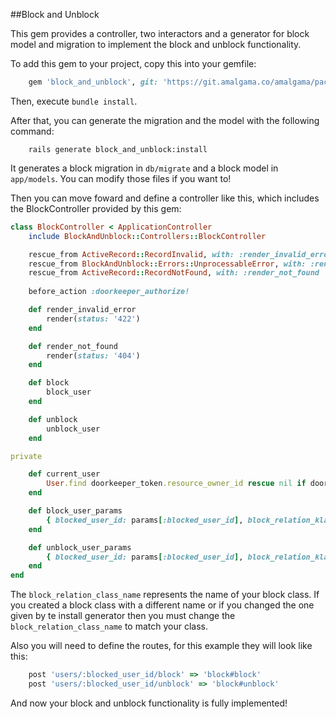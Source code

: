 ##Block and Unblock

This gem provides a controller, two interactors and a generator for block model and migration to implement the block and unblock functionality.

To add this gem to your project, copy this into your gemfile:

```ruby
	gem 'block_and_unblock', git: 'https://git.amalgama.co/amalgama/packages/gems/block.git'
```

Then, execute `bundle install`.

After that, you can generate the migration and the model with the following command:

```shell
	rails generate block_and_unblock:install 
```
It generates a block migration in `db/migrate` and a block model in `app/models`. You can modify those files if you want to! 

Then you can move foward and define a controller like this, which includes the BlockController provided by this gem:
```ruby
class BlockController < ApplicationController
	include BlockAndUnblock::Controllers::BlockController

	rescue_from ActiveRecord::RecordInvalid, with: :render_invalid_error
	rescue_from BlockAndUnblock::Errors::UnprocessableError, with: :render_invalid_error
	rescue_from ActiveRecord::RecordNotFound, with: :render_not_found
	
	before_action :doorkeeper_authorize!

	def render_invalid_error
		render(status: '422')
	end

	def render_not_found
		render(status: '404')
	end

	def block
		block_user
	end

	def unblock
		unblock_user
	end

private

	def current_user
		User.find doorkeeper_token.resource_owner_id rescue nil if doorkeeper_token
	end

	def block_user_params
		{ blocked_user_id: params[:blocked_user_id], block_relation_klass_name: 'block' }
	end

	def unblock_user_params
		{ blocked_user_id: params[:blocked_user_id], block_relation_klass_name: 'block' }
	end
end
```
The `block_relation_class_name` represents the name of your block class. If you created a block class with a different name or if you changed the one given by te install generator then you must change the `block_relation_class_name` to match your class.

Also you will need to define the routes, for this example they will look like this:

```ruby
	post 'users/:blocked_user_id/block' => 'block#block'
	post 'users/:blocked_user_id/unblock' => 'block#unblock'
```

And now your block and unblock functionality is fully implemented! 